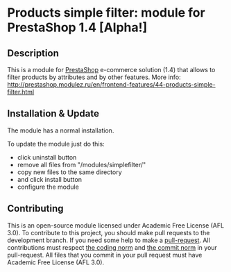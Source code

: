 Products simple filter: module for PrestaShop 1.4 [Alpha!]
=================================================

Description
------------
This is a module for [PrestaShop][4] e-commerce solution (1.4) that allows to filter products by attributes and by other features.
More info: http://prestashop.modulez.ru/en/frontend-features/44-products-simple-filter.html

Installation & Update
------------
The module has a normal installation.

To update the module just do this:
 - click uninstall button
 - remove all files from "/modules/simplefilter/"
 - copy new files to the same directory
 - and click install button
 - configure the module

Contributing
------------
This is an open-source module licensed under Academic Free License (AFL 3.0).
To contribute to this project, you should make pull requests to the development branch.
If you need some help to make a [pull-request][1].
All contributions must respect [the coding norm][2] and [the commit norm][3] in your pull-request.
All files that you commit in your pull request must have Academic Free License (AFL 3.0).

[1]: https://help.github.com/articles/using-pull-requests/
[2]: http://doc.prestashop.com/display/PS15/Coding+Standards
[3]: http://doc.prestashop.com/display/PS15/How+to+write+a+commit+message
[4]: http://prestashop.com/
